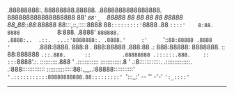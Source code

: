 .88888888:.
                88888888.88888.                                       .8888888888888888.
              888888888888888888                                      88' _`88'_  `88888
              88 88 88 88  88888                                      88_88_::_88_:88888
              88:::,::,:::::8888
              88`:::::::::'`8888                                     .88  `::::'    8:88.
            8888            `8:888.
          .8888'             `888888.                            .8888:..  .::.  ...:'8888888:.
        .8888.'     :'     `'::`88:88888
       .8888        '         `.888:8888.                     888:8         .           888:88888
    .888:88        .:           888:88888:
    8888888.       ::           88:888888                   `.::.888.      ::          .88888888
   .::::::.888.    ::         :::`8888'.:.
  ::::::::::.888   '         .::::::::::::                ::::::::::::.8    '      .:8::::::::::::.
 .::::::::::::::.        .:888:::::::::::::
 :::::::::::::::88:.__..:88888:::::::::::'                `'.:::::::::::88888888888.88:::::::::'
        `':::_:' -- '' -'-' `':_::::'`

---------------------------------------------
